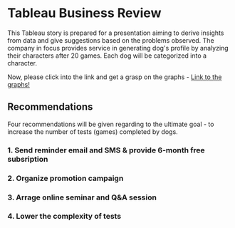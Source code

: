 # Tableau Business Review

This Tableau story is prepared for a presentation aiming to derive insights from data and give suggestions based on the problems observed. The company in focus provides service in generating dog's profile by analyzing their characters after 20 games. Each dog will be categorized into a character.  
  
Now, please click into the link and get a grasp on the graphs - 
[Link to the graphs!](https://public.tableau.com/views/Recommendations_15983201310400/Story1?:language=en&:display_count=y&publish=yes&:origin=viz_share_link)  

## Recommendations
Four recommendations will be given regarding to the ultimate goal - to increase the number of tests (games) completed by dogs.  

### 1. Send reminder email and SMS & provide 6-month free subsription


### 2. Organize promotion campaign


### 3. Arrage online seminar and Q&A session


### 4. Lower the complexity of tests


